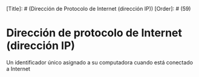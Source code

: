 [Title]: # (Dirección de Protocolo de Internet (dirección IP))
[Order]: # (59)

# Dirección de protocolo de Internet (dirección IP) 

Un identificador único asignado a su computadora cuando está conectado a Internet